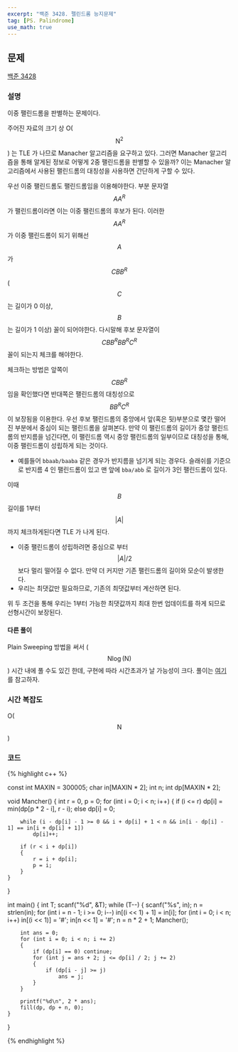 ```yaml
---
excerpt: "백준 3428. 펠린드롬 능지문제"
tag: [PS. Palindrome]
use_math: true
---
```


## 문제

[백준 3428](https://www.acmicpc.net/problem/3428)


### 설명

이중 팰린드롬을 판별하는 문제이다. 

주어진 자료의 크기 상 O($$ \mathrm{N}^2 $$) 는 TLE 가 나므로 Manacher 알고리즘을 요구하고 있다. 그러면 Manacher 알고리즘을 통해 알게된 정보로 어떻게 2중 팰린드롬을 판별할 수 있을까? 이는 Manacher 알고리즘에서 사용된 팰린드롬의 대칭성을 사용하면 간단하게 구할 수 있다.

우선 이중 팰린드롬도 팰린드롬임을 이용해야한다. 부분 문자열 $$AA^R$$ 가 팰린드롬이라면 이는 이중 팰린드롬의 후보가 된다. 이러한 $$AA^R$$ 가 이중 팰린드롬이 되기 위해선 $$A$$ 가 $$CBB^R$$ ( $$C$$ 는 길이가 0 이상, $$B$$ 는 길이가 1 이상) 꼴이 되어야한다. 다시말해 후보 문자열이 $$CBB^RBB^RC^R$$ 꼴이 되는지 체크를 해야한다.

체크하는 방법은 앞쪽이 $$CBB^R$$ 임을 확인했다면 반대쪽은 팰린드롬의 대칭성으로 $$BB^RC^R$$ 이 보장됨을 이용한다. 우선 후보 팰린드롬의 중앙에서 앞(혹은 뒷)부분으로 몇칸 떨어진 부분에서 중심이 되는 팰린드롬을 살펴본다. 만약 이 팰린드롬의 길이가 중앙 팰린드롬의 반지름을 넘긴다면, 이 팰린드롬 역시 중앙 팰린드롬의 일부이므로 대칭성을 통해, 이중 팰린드롬이 성립하게 되는 것이다.
+ 예를들어 ```bbaab/baaba``` 같은 경우가 반지름을 넘기게 되는 경우다. 슬래쉬를 기준으로 반지름 4 인 팰린드롬이 있고 맨 앞에 ```bba/abb``` 로 길이가 3인 팰린드롬이 있다. 

이때 $$B$$ 길이를 1부터 $$\vert A \vert $$ 까지 체크하게된다면 TLE 가 나게 된다.
+ 이중 팰린드롬이 성립하려면 중심으로 부터 $$\vert A \vert / 2$$ 보다 멀리 떨어질 수 없다. 만약 더 커지만 기존 팰린드롬의 길이와 모순이 발생한다.
+ 우리는 최댓값만 필요하므로, 기존의 최댓값부터 계산하면 된다.

위 두 조건을 통해 우리는 1부터 가능한 최댓값까지 최대 한번 업데이트를 하게 되므로 선형시간이 보장된다.

#### 다른 풀이

Plain Sweeping 방법을 써서 ($$ \mathrm{N} \log(\mathrm{N}) $$) 시간 내에 풀 수도 있긴 한데, 구현에 따라 시간초과가 날 가능성이 크다. 풀이는 [여기](http://www.secmem.org/blog/2019/03/10/Manacher/) 를 참고하자.



### 시간 복잡도

O($$ \mathrm{N} $$)



### 코드

{% highlight c++ %}

const int MAXIN = 300005;
char in[MAXIN * 2]; int n;
int dp[MAXIN * 2];

void Mancher()
{
	int r = 0, p = 0;
	for (int i = 0; i < n; i++)
	{
		if (i <= r)
			dp[i] = min(dp[p * 2 - i], r - i);
		else dp[i] = 0;

		while (i - dp[i] - 1 >= 0 && i + dp[i] + 1 < n && in[i - dp[i] - 1] == in[i + dp[i] + 1])
			dp[i]++;

		if (r < i + dp[i])
		{
			r = i + dp[i];
			p = i;
		}
	}
}

int main()
{
	int T; scanf("%d", &T);
	while (T--)
	{
		scanf("%s", in); n = strlen(in);
		for (int i = n - 1; i >= 0; i--) in[(i << 1) + 1] = in[i];
		for (int i = 0; i < n; i++) in[(i << 1)] = '#';
		in[n << 1] = '#';
		n = n * 2 + 1;
		Mancher();

		int ans = 0;
		for (int i = 0; i < n; i += 2)
		{
			if (dp[i] == 0) continue;
			for (int j = ans + 2; j <= dp[i] / 2; j += 2)
			{
				if (dp[i - j] >= j)
					ans = j;
			}
		}

		printf("%d\n", 2 * ans);
		fill(dp, dp + n, 0);
	}
}


{% endhighlight %}